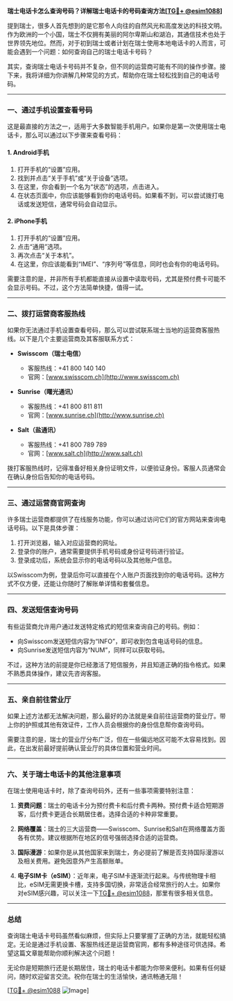 **瑞士电话卡怎么查询号码？详解瑞士电话卡的号码查询方法[[TG💪+ @esim1088](https://t.me/s/esim1088)]**

提到瑞士，很多人首先想到的是它那令人向往的自然风光和高度发达的科技文明。作为欧洲的一个小国，瑞士不仅拥有美丽的阿尔卑斯山和湖泊，其通信技术也处于世界领先地位。然而，对于初到瑞士或者计划在瑞士使用本地电话卡的人而言，可能会遇到一个问题：如何查询自己的瑞士电话卡号码？

其实，查询瑞士电话卡号码并不复杂，但不同的运营商可能有不同的操作步骤。接下来，我将详细为你讲解几种常见的方式，帮助你在瑞士轻松找到自己的电话号码。

---

### **一、通过手机设置查看号码**
这是最直接的方法之一，适用于大多数智能手机用户。如果你是第一次使用瑞士电话卡，那么可以通过以下步骤来查看号码：

#### **1. Android手机**
1. 打开手机的“设置”应用。
2. 找到并点击“关于手机”或“关于设备”选项。
3. 在这里，你会看到一个名为“状态”的选项，点击进入。
4. 在状态页面中，你应该能够看到你的电话号码。如果看不到，可以尝试拨打电话或发送短信，通常号码会自动显示。

#### **2. iPhone手机**
1. 打开手机的“设置”应用。
2. 点击“通用”选项。
3. 再次点击“关于本机”。
4. 在这里，你应该能看到“IMEI”、“序列号”等信息，同时也会有你的电话号码。

需要注意的是，并非所有手机都能直接从设置中读取号码，尤其是预付费卡可能不会显示号码。不过，这个方法简单快捷，值得一试。

---

### **二、拨打运营商客服热线**
如果你无法通过手机设置查看号码，那么可以尝试联系瑞士当地的运营商客服热线。以下是几个主要运营商及其客服联系方式：

- **Swisscom（瑞士电信）**
  - 客服热线：+41 800 140 140
  - 官网：[www.swisscom.ch](http://www.swisscom.ch)

- **Sunrise（曙光通讯）**
  - 客服热线：+41 800 811 811
  - 官网：[www.sunrise.ch](http://www.sunrise.ch)

- **Salt（盐通讯）**
  - 客服热线：+41 800 789 789
  - 官网：[www.salt.ch](http://www.salt.ch)

拨打客服热线时，记得准备好相关身份证明文件，以便验证身份。客服人员通常会在确认身份后告知你的电话号码。

---

### **三、通过运营商官网查询**
许多瑞士运营商都提供了在线服务功能，你可以通过访问它们的官方网站来查询电话号码。以下是具体步骤：

1. 打开浏览器，输入对应运营商的网址。
2. 登录你的账户，通常需要提供手机号码或身份证号码进行验证。
3. 登录成功后，系统会显示你的电话号码以及其他账户信息。

以Swisscom为例，登录后你可以直接在个人账户页面找到你的电话号码。这种方式不仅方便，还能让你随时了解账单详情和套餐信息。

---

### **四、发送短信查询号码**
有些运营商允许用户通过发送特定格式的短信来查询自己的号码。例如：

- 向Swisscom发送短信内容为“INFO”，即可收到包含电话号码的信息。
- 向Sunrise发送短信内容为“NUM”，同样可以获取号码。

不过，这种方法的前提是你已经激活了短信服务，并且知道正确的指令格式。如果不熟悉具体操作，建议先咨询客服。

---

### **五、亲自前往营业厅**
如果上述方法都无法解决问题，那么最好的办法就是亲自前往运营商的营业厅。带上你的护照或其他有效证件，工作人员会根据你的身份信息帮你查询号码。

需要注意的是，瑞士的营业厅分布广泛，但在一些偏远地区可能不太容易找到。因此，在出发前最好提前确认营业厅的具体位置和营业时间。

---

### **六、关于瑞士电话卡的其他注意事项**
在瑞士使用电话卡时，除了查询号码外，还有一些事项需要特别注意：

1. **资费问题**：瑞士的电话卡分为预付费卡和后付费卡两种。预付费卡适合短期游客，后付费卡更适合长期居住者。选择合适的卡种非常重要。
   
2. **网络覆盖**：瑞士的三大运营商——Swisscom、Sunrise和Salt在网络覆盖方面各有优势。建议根据所在地区的信号强弱选择合适的运营商。

3. **国际漫游**：如果你是从其他国家来到瑞士，务必提前了解是否支持国际漫游以及相关费用。避免因意外产生高额账单。

4. **电子SIM卡（eSIM）**：近年来，电子SIM卡逐渐流行起来。与传统物理卡相比，eSIM无需更换卡槽，支持多国切换，非常适合经常旅行的人士。如果你对eSIM感兴趣，可以关注一下[TG💪+ @esim1088](https://t.me/s/esim1088)，那里有很多相关信息。

---

### **总结**
查询瑞士电话卡号码虽然看似麻烦，但实际上只要掌握了正确的方法，就能轻松搞定。无论是通过手机设置、客服热线还是运营商官网，都有多种途径可供选择。希望这篇文章能帮助你顺利解决这个问题！

无论你是短期旅行还是长期居住，瑞士的电话卡都能为你带来便利。如果有任何疑问，随时欢迎留言交流。祝你在瑞士的生活愉快，通讯畅通无阻！

[[TG💪+ @esim1088](https://t.me/s/esim1088) ![Image](https://i.postimg.cc/4NQfJmqS/Snipaste-2025-05-13-00-14-12.png)]